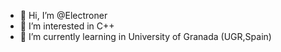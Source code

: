 - 👋 Hi, I’m @Electroner
- 👀 I’m interested in C++
- 🌱 I’m currently learning in University of Granada (UGR,Spain)
